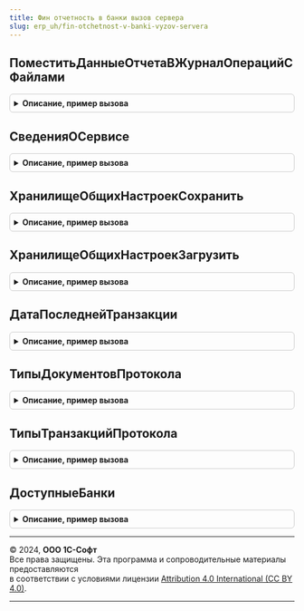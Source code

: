 ```yaml
---
title: Фин отчетность в банки вызов сервера
slug: erp_uh/fin-otchetnost-v-banki-vyzov-servera
---
```



## ПоместитьДанныеОтчетаВЖурналОперацийСФайлами
<details style="margin: 1em 0; padding: 0.5em; border: 1px solid #ccc; border-radius: 6px;">

<summary style="font-weight: bold; cursor: pointer;">Описание, пример вызова</summary>

```bsl

Функция ПоместитьДанныеОтчетаВЖурналОперацийСФайлами(Идентификатор, ДополнительныеПараметры) Экспорт
```

Пример вызова
```bsl
Результат = ФинОтчетностьВБанкиВызовСервера.ПоместитьДанныеОтчетаВЖурналОперацийСФайлами(Идентификатор, ДополнительныеПараметры) 
```
</details>

## СведенияОСервисе
<details style="margin: 1em 0; padding: 0.5em; border: 1px solid #ccc; border-radius: 6px;">

<summary style="font-weight: bold; cursor: pointer;">Описание, пример вызова</summary>

```bsl

// Возвращает структуру с информацией о сервисе финансовой отчетности.
//
// Возвращаемое значение:
//	Структура - см. УниверсальныйОбменСБанками.СведенияОСервисе().
//
Функция СведенияОСервисе() Экспорт
```

Пример вызова
```bsl
Результат = ФинОтчетностьВБанкиВызовСервера.СведенияОСервисе() 
```
</details>

## ХранилищеОбщихНастроекСохранить
<details style="margin: 1em 0; padding: 0.5em; border: 1px solid #ccc; border-radius: 6px;">

<summary style="font-weight: bold; cursor: pointer;">Описание, пример вызова</summary>

```bsl

Процедура ХранилищеОбщихНастроекСохранить(КлючОбъекта, КлючНастроек, Настройки, Экспорт
```

Пример вызова
```bsl
ФинОтчетностьВБанкиВызовСервера.ХранилищеОбщихНастроекСохранить(КлючОбъекта, КлючНастроек, Настройки, );
```
</details>

## ХранилищеОбщихНастроекЗагрузить
<details style="margin: 1em 0; padding: 0.5em; border: 1px solid #ccc; border-radius: 6px;">

<summary style="font-weight: bold; cursor: pointer;">Описание, пример вызова</summary>

```bsl

Функция ХранилищеОбщихНастроекЗагрузить(КлючОбъекта, КлючНастроек, ЗначениеПоУмолчанию = Неопределено, Экспорт
```

Пример вызова
```bsl
Результат = ФинОтчетностьВБанкиВызовСервера.ХранилищеОбщихНастроекЗагрузить(КлючОбъекта, КлючНастроек, ЗначениеПоУмолчанию, );
```
</details>

## ДатаПоследнейТранзакции
<details style="margin: 1em 0; padding: 0.5em; border: 1px solid #ccc; border-radius: 6px;">

<summary style="font-weight: bold; cursor: pointer;">Описание, пример вызова</summary>

```bsl

Функция ДатаПоследнейТранзакции(Транзакции) Экспорт
```

Пример вызова
```bsl
Результат = ФинОтчетностьВБанкиВызовСервера.ДатаПоследнейТранзакции(Транзакции) 
```
</details>

## ТипыДокументовПротокола
<details style="margin: 1em 0; padding: 0.5em; border: 1px solid #ccc; border-radius: 6px;">

<summary style="font-weight: bold; cursor: pointer;">Описание, пример вызова</summary>

```bsl

Функция ТипыДокументовПротокола() Экспорт
```

Пример вызова
```bsl
Результат = ФинОтчетностьВБанкиВызовСервера.ТипыДокументовПротокола() 
```
</details>

## ТипыТранзакцийПротокола
<details style="margin: 1em 0; padding: 0.5em; border: 1px solid #ccc; border-radius: 6px;">

<summary style="font-weight: bold; cursor: pointer;">Описание, пример вызова</summary>

```bsl

Функция ТипыТранзакцийПротокола() Экспорт
```

Пример вызова
```bsl
Результат = ФинОтчетностьВБанкиВызовСервера.ТипыТранзакцийПротокола() 
```
</details>

## ДоступныеБанки
<details style="margin: 1em 0; padding: 0.5em; border: 1px solid #ccc; border-radius: 6px;">

<summary style="font-weight: bold; cursor: pointer;">Описание, пример вызова</summary>

```bsl

Функция ДоступныеБанки(ВключаяНеактивные = Ложь) Экспорт
```

Пример вызова
```bsl
Результат = ФинОтчетностьВБанкиВызовСервера.ДоступныеБанки(ВключаяНеактивные);
```
</details>

---

© 2024, **ООО 1С-Софт**  
Все права защищены. Эта программа и сопроводительные материалы предоставляются  
в соответствии с условиями лицензии [Attribution 4.0 International (CC BY 4.0)](https://creativecommons.org/licenses/by/4.0/legalcode).

---
